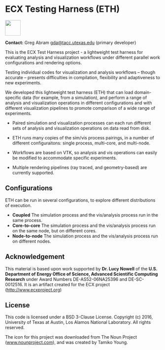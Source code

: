 # ECX Testing Harness (ETH) 

<img src="https://github.com/ascr-ecx/ecx-harness/blob/master/img/icon.png" width="50"/>

**Contact:** Greg Abram gda@tacc.utexas.edu (primary developer)

This is the ECX Test Harness project - a lightweight test harness for evaluating analysis and visualization workflows under different parallel work configurations and rendering options.

Testing individual codes for visualization and analysis workflows – though accurate – presents difficulties in compilation, flexibility and adaptiveness to new experiments.

We developed this lightweight test harness (ETH) that can load domain-specific data (for example, from a simulation), and perform a range of analysis and visualization operations in different configurations and with different visualization pipelines to promote comparison of a wide range of experiments.

* Paired simulation and visualization processes can each run different sets of analysis and visualization operations on data read from disk.

* ETH runs many copies of the sim/vis process pairings, in a number of different configuraitons: single process, multi-core, and multi-node.

* Workflows are based on VTK, so analysis and vis operations can easily be modified to accommodate specific experiments.

* Multiple rendering pipelines (ray traced, and geometry-based) are currently supported.

## Configurations

ETH can be run in several configurations, to explore different distributions of execution.

* **Coupled** The simulation process and the vis/analysis process run in the same process.
* **Core-to-core** The simulation process and the vis/analysis process run on the same node, but on different cores.
* **Node-to-node** The simulation process and the vis/analysis process run on different nodes.

## Acknowledgement 

This material is based upon work supported by **Dr. Lucy Nowell** of the **U.S. Department of Energy Office of Science, Advanced Scientific 
Computing Research** under Award Numbers DE-AS52-06NA25396 and DE-SC-0012516. It is an artifact created for the ECX project (http://www.ecxproject.org)

## License

This code is licensed under a BSD 3-Clause License. Copyright (c) 2016, University of Texas at Austin, Los Alamos National Laboratory. All rights reserved. 

The icon for this project was downloaded from The Noun Project (www.nounproject.com), and was created by Tamiko Young.

